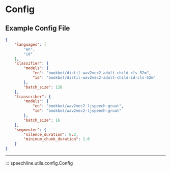 # Config

## Example Config File

```json title="example_config.json"
{
    "languages": [
        "en",
        "id"
    ],
    "classifier": {
        "models": {
            "en": "bookbot/distil-wav2vec2-adult-child-cls-52m",
            "id": "bookbot/distil-wav2vec2-adult-child-id-cls-52m"
        },
        "batch_size": 128
    },
    "transcriber": {
        "models": {
            "en": "bookbot/wav2vec2-ljspeech-gruut",
            "id": "bookbot/wav2vec2-ljspeech-gruut"
        },
        "batch_size": 16
    },
    "segmenter": {
        "silence_duration": 0.2,
        "minimum_chunk_duration": 1.0
    }
}
```

---

::: speechline.utils.config.Config